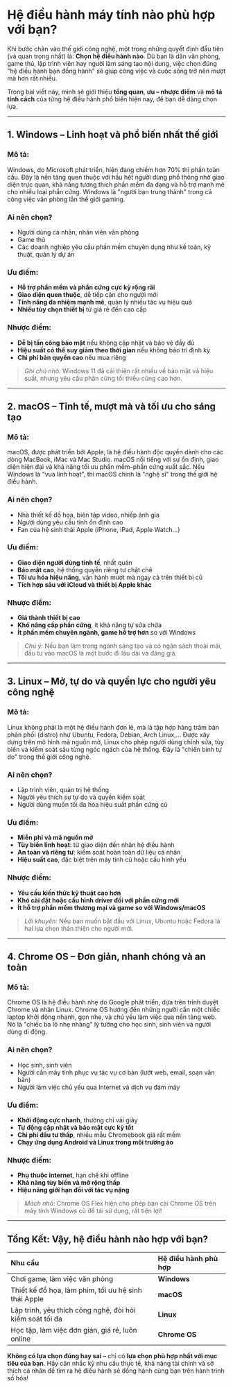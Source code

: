 # Hệ điều hành máy tính nào phù hợp với bạn?

Khi bước chân vào thế giới công nghệ, một trong những quyết định đầu tiên (và quan trọng nhất) là: **Chọn hệ điều hành nào**. Dù bạn là dân văn phòng, game thủ, lập trình viên hay người làm sáng tạo nội dung, việc chọn đúng "hệ điều hành bạn đồng hành" sẽ giúp công việc và cuộc sống trở nên mượt mà hơn rất nhiều.

Trong bài viết này, mình sẽ giới thiệu **tổng quan**, **ưu – nhược điểm** và **mô tả tính cách** của từng hệ điều hành phổ biến hiện nay, để bạn dễ dàng chọn lựa.

---

## 1. **Windows** – Linh hoạt và phổ biến nhất thế giới

### Mô tả:

Windows, do Microsoft phát triển, hiện đang chiếm hơn 70% thị phần toàn cầu. Đây là nền tảng quen thuộc với hầu hết người dùng phổ thông nhờ giao diện trực quan, khả năng tương thích phần mềm đa dạng và hỗ trợ mạnh mẽ cho nhiều loại phần cứng. Windows là "người bạn trung thành" trong cả công việc văn phòng lẫn thế giới gaming.

### Ai nên chọn?
- Người dùng cá nhân, nhân viên văn phòng
- Game thủ
- Các doanh nghiệp yêu cầu phần mềm chuyên dụng như kế toán, kỹ thuật, quản lý dự án

### Ưu điểm:
- **Hỗ trợ phần mềm và phần cứng cực kỳ rộng rãi**
- **Giao diện quen thuộc**, dễ tiếp cận cho người mới
- **Tính năng đa nhiệm mạnh mẽ**, quản lý nhiều tác vụ hiệu quả
- **Nhiều tùy chọn thiết bị** từ giá rẻ đến cao cấp

### Nhược điểm:
- **Dễ bị tấn công bảo mật** nếu không cập nhật và bảo vệ đầy đủ
- **Hiệu suất có thể suy giảm theo thời gian** nếu không bảo trì định kỳ
- **Chi phí bản quyền cao** nếu mua riêng

> *Ghi chú nhỏ:* Windows 11 đã cải thiện rất nhiều về bảo mật và hiệu suất, nhưng yêu cầu phần cứng tối thiểu cũng cao hơn.

---

## 2. **macOS** – Tinh tế, mượt mà và tối ưu cho sáng tạo

### Mô tả:

macOS, được phát triển bởi Apple, là hệ điều hành độc quyền dành cho các dòng MacBook, iMac và Mac Studio. macOS nổi tiếng với sự ổn định, giao diện hiện đại và khả năng tối ưu phần mềm–phần cứng xuất sắc. Nếu Windows là "vua linh hoạt", thì macOS chính là "nghệ sĩ" trong thế giới hệ điều hành.

### Ai nên chọn?
- Nhà thiết kế đồ họa, biên tập video, nhiếp ảnh gia
- Người dùng yêu cầu tính ổn định cao
- Fan của hệ sinh thái Apple (iPhone, iPad, Apple Watch…)

### Ưu điểm:
- **Giao diện người dùng tinh tế**, nhất quán
- **Bảo mật cao**, hệ thống quyền riêng tư chặt chẽ
- **Tối ưu hóa hiệu năng**, vận hành mượt mà ngay cả trên thiết bị cũ
- **Tích hợp sâu với iCloud và thiết bị Apple khác**

### Nhược điểm:
- **Giá thành thiết bị cao**
- **Khó nâng cấp phần cứng**, ít khả năng tự sửa chữa
- **Ít phần mềm chuyên ngành, game hỗ trợ hơn** so với Windows

> *Chú ý:* Nếu bạn làm trong ngành sáng tạo và có ngân sách thoải mái, đầu tư vào macOS là một bước đi lâu dài và đáng giá.

---

## 3. **Linux** – Mở, tự do và quyền lực cho người yêu công nghệ

### Mô tả:

Linux không phải là một hệ điều hành đơn lẻ, mà là tập hợp hàng trăm bản phân phối (distro) như Ubuntu, Fedora, Debian, Arch Linux,... Được xây dựng trên mô hình mã nguồn mở, Linux cho phép người dùng chỉnh sửa, tùy biến và kiểm soát sâu từng ngóc ngách của hệ thống. Đây là "chiến binh tự do" trong thế giới công nghệ.

### Ai nên chọn?
- Lập trình viên, quản trị hệ thống
- Người yêu thích sự tự do và quyền kiểm soát
- Người dùng muốn tối đa hóa hiệu suất phần cứng cũ

### Ưu điểm:
- **Miễn phí và mã nguồn mở**
- **Tùy biến linh hoạt**: từ giao diện đến nhân hệ điều hành
- **An toàn và riêng tư**: kiểm soát hoàn toàn dữ liệu cá nhân
- **Hiệu suất cao**, đặc biệt trên máy tính cũ hoặc cấu hình yếu

### Nhược điểm:
- **Yêu cầu kiến thức kỹ thuật cao hơn**
- **Khó cài đặt hoặc cấu hình driver đối với phần cứng mới**
- **Ít hỗ trợ phần mềm thương mại và game so với Windows/macOS**

> *Lời khuyên:* Nếu bạn muốn bắt đầu với Linux, Ubuntu hoặc Fedora là hai lựa chọn thân thiện cho người mới.

---

## 4. **Chrome OS** – Đơn giản, nhanh chóng và an toàn

### Mô tả:

Chrome OS là hệ điều hành nhẹ do Google phát triển, dựa trên trình duyệt Chrome và nhân Linux. Chrome OS hướng đến những người cần một chiếc laptop khởi động nhanh, gọn nhẹ, và chủ yếu làm việc qua nền tảng web. Nó là "chiếc ba lô nhẹ nhàng" lý tưởng cho học sinh, sinh viên và người dùng di động.

### Ai nên chọn?
- Học sinh, sinh viên
- Người cần máy tính phục vụ tác vụ cơ bản (lướt web, email, soạn văn bản)
- Người làm việc chủ yếu qua Internet và dịch vụ đám mây

### Ưu điểm:
- **Khởi động cực nhanh**, thường chỉ vài giây
- **Tự động cập nhật và bảo mật cực kỳ tốt**
- **Chi phí đầu tư thấp**, nhiều mẫu Chromebook giá rất mềm
- **Chạy ứng dụng Android và Linux trong môi trường ảo**

### Nhược điểm:
- **Phụ thuộc internet**, hạn chế khi offline
- **Khả năng tùy biến và mở rộng thấp**
- **Hiệu năng giới hạn đối với tác vụ nặng**

> *Mách nhỏ:* Chrome OS Flex hiện cho phép bạn cài Chrome OS trên máy tính Windows cũ để tái sử dụng, rất tiện lợi!

---

## Tổng Kết: Vậy, hệ điều hành nào hợp với bạn?

| Nhu cầu | Hệ điều hành phù hợp |
|:---|:---|
| Chơi game, làm việc văn phòng | **Windows** |
| Thiết kế đồ họa, làm phim, tối ưu hệ sinh thái Apple | **macOS** |
| Lập trình, yêu thích công nghệ, đòi hỏi kiểm soát tối đa | **Linux** |
| Học tập, làm việc đơn giản, giá rẻ, luôn online | **Chrome OS** |

**Không có lựa chọn đúng hay sai** – chỉ có **lựa chọn phù hợp nhất với mục tiêu của bạn**. Hãy cân nhắc kỹ nhu cầu thực tế, khả năng tài chính và sở thích cá nhân để tìm ra hệ điều hành sẽ đồng hành cùng bạn trên hành trình số hóa!

